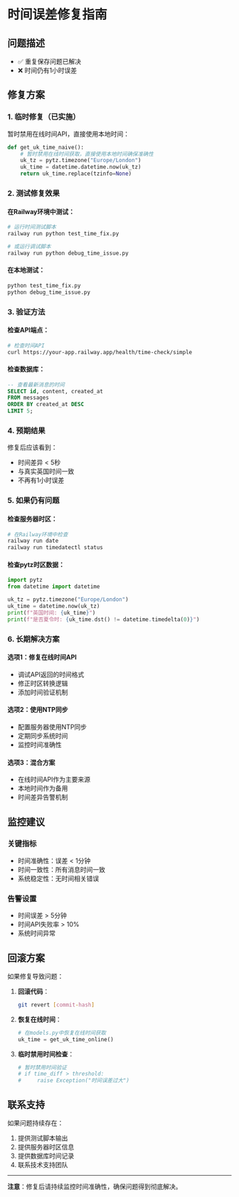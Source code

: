 # 时间误差修复指南

## 问题描述
- ✅ 重复保存问题已解决
- ❌ 时间仍有1小时误差

## 修复方案

### 1. 临时修复（已实施）
暂时禁用在线时间API，直接使用本地时间：

```python
def get_uk_time_naive():
    # 暂时禁用在线时间获取，直接使用本地时间确保准确性
    uk_tz = pytz.timezone("Europe/London")
    uk_time = datetime.datetime.now(uk_tz)
    return uk_time.replace(tzinfo=None)
```

### 2. 测试修复效果

#### 在Railway环境中测试：
```bash
# 运行时间测试脚本
railway run python test_time_fix.py

# 或运行调试脚本
railway run python debug_time_issue.py
```

#### 在本地测试：
```bash
python test_time_fix.py
python debug_time_issue.py
```

### 3. 验证方法

#### 检查API端点：
```bash
# 检查时间API
curl https://your-app.railway.app/health/time-check/simple
```

#### 检查数据库：
```sql
-- 查看最新消息的时间
SELECT id, content, created_at 
FROM messages 
ORDER BY created_at DESC 
LIMIT 5;
```

### 4. 预期结果

修复后应该看到：
- 时间差异 < 5秒
- 与真实英国时间一致
- 不再有1小时误差

### 5. 如果仍有问题

#### 检查服务器时区：
```bash
# 在Railway环境中检查
railway run date
railway run timedatectl status
```

#### 检查pytz时区数据：
```python
import pytz
from datetime import datetime

uk_tz = pytz.timezone("Europe/London")
uk_time = datetime.now(uk_tz)
print(f"英国时间: {uk_time}")
print(f"是否夏令时: {uk_time.dst() != datetime.timedelta(0)}")
```

### 6. 长期解决方案

#### 选项1：修复在线时间API
- 调试API返回的时间格式
- 修正时区转换逻辑
- 添加时间验证机制

#### 选项2：使用NTP同步
- 配置服务器使用NTP同步
- 定期同步系统时间
- 监控时间准确性

#### 选项3：混合方案
- 在线时间API作为主要来源
- 本地时间作为备用
- 时间差异告警机制

## 监控建议

### 关键指标
- 时间准确性：误差 < 1分钟
- 时间一致性：所有消息时间一致
- 系统稳定性：无时间相关错误

### 告警设置
- 时间误差 > 5分钟
- 时间API失败率 > 10%
- 系统时间异常

## 回滚方案

如果修复导致问题：

1. **回滚代码**：
   ```bash
   git revert [commit-hash]
   ```

2. **恢复在线时间**：
   ```python
   # 在models.py中恢复在线时间获取
   uk_time = get_uk_time_online()
   ```

3. **临时禁用时间检查**：
   ```python
   # 暂时禁用时间验证
   # if time_diff > threshold:
   #     raise Exception("时间误差过大")
   ```

## 联系支持

如果问题持续存在：
1. 提供测试脚本输出
2. 提供服务器时区信息
3. 提供数据库时间记录
4. 联系技术支持团队

---

**注意**：修复后请持续监控时间准确性，确保问题得到彻底解决。

